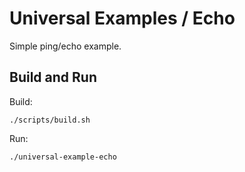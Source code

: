 # Universal Examples / Echo

Simple ping/echo example.

## Build and Run

Build:

```
./scripts/build.sh
```

Run:

```
./universal-example-echo
```
